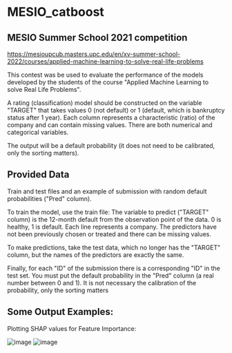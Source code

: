 # MESIO_catboost
## MESIO Summer School 2021 competition 

https://mesioupcub.masters.upc.edu/en/xv-summer-school-2022/courses/applied-machine-learning-to-solve-real-life-problems

This contest was be used to evaluate the performance of the models developed by the students of the course "Applied Machine Learning to solve Real Life Problems".

A rating (classification) model should be constructed on the variable "TARGET" that takes values 0 (not default) or 1 (default, which is bankruptcy status after 1 year). Each column represents a characteristic (ratio) of the company and can contain missing values. There are both numerical and categorical variables.

The output will be a default probability (it does not need to be calibrated, only the sorting matters).

## Provided Data

Train and test files and an example of submission with random default probabilities ("Pred" column).

To train the model, use the train file: The variable to predict ("TARGET" column) is the 12-month default from the observation point of the data. 0 is healthy, 1 is default. Each line represents a company. The predictors have not been previously chosen or treated and there can be missing values.

To make predictions, take the test data, which no longer has the "TARGET" column, but the names of the predictors are exactly the same.

Finally, for each "ID" of the submission there is a corresponding "ID" in the test set. You must put the default probability in the "Pred" column (a real number between 0 and 1). It is not necessary the calibration of the probability, only the sorting matters

## Some Output Examples:

Plotting SHAP values for Feature Importance:

![image](https://user-images.githubusercontent.com/97023507/189594814-03fa3f38-3ebd-4e77-91c2-225902c48ce7.png)
![image](https://user-images.githubusercontent.com/97023507/189595229-b124a01a-2961-4cda-b8c1-f45f712e6115.png)

